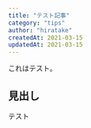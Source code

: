 ```yaml
---
title: "テスト記事"
category: "tips"
author: "hiratake"
createdAt: 2021-03-15
updatedAt: 2021-03-15
---
```


これはテスト。

<!-- more -->

## 見出し

テスト

